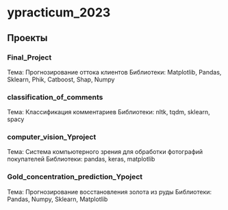 # ypracticum_2023

## Проекты

### Final_Project
Тема: Прогнозирование оттока клиентов
Библиотеки: Matplotlib, Pandas, Sklearn, Phik, Catboost, Shap, Numpy

### classification_of_comments
Тема: Классификация комментариев
Библиотеки: nltk, tqdm, sklearn, spacy

### computer_vision_Yproject
Тема: Система компьютерного зрения для обработки фотографий покупателей
Библиотеки: pandas, keras, matplotlib

### Gold_concentration_prediction_Ypoject
Тема: Прогнозирование восстановления золота из руды
Библиотеки: Pandas, Numpy, Sklearn, Matplotlib
